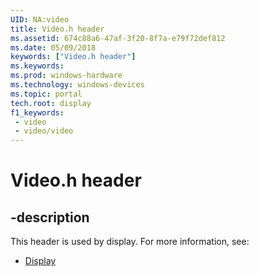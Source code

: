 ```yaml
---
UID: NA:video
title: Video.h header
ms.assetid: 674c88a6-47af-3f20-8f7a-e79f72def812
ms.date: 05/09/2018
keywords: ["Video.h header"]
ms.keywords: 
ms.prod: windows-hardware
ms.technology: windows-devices
ms.topic: portal
tech.root: display
f1_keywords:
 - video
 - video/video
---
```


# Video.h header


## -description

This header is used by display. For more information, see:

- [Display](../_display/index.md)

